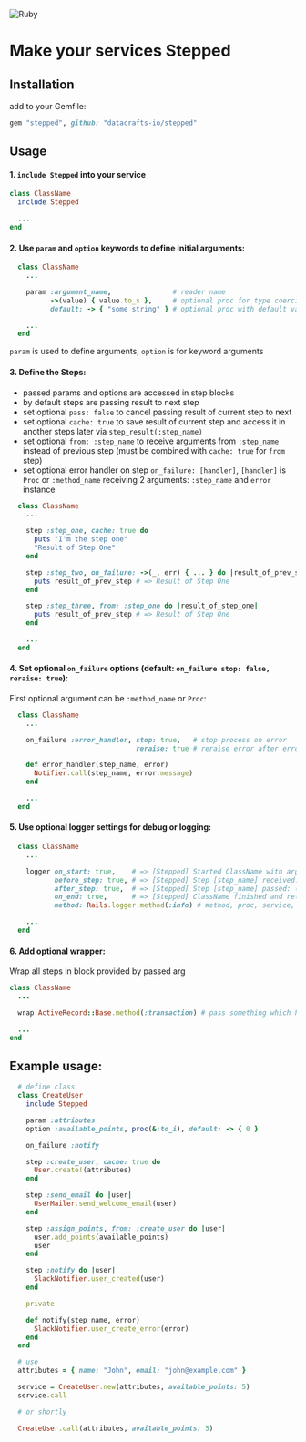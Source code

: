 ![Ruby](https://github.com/datacrafts-io/stepped/workflows/Ruby/badge.svg?branch=master)

# Make your services Stepped

## Installation

add to your Gemfile:
```ruby
gem "stepped", github: "datacrafts-io/stepped"
```

## Usage

#### 1. `include Stepped` into your service
```ruby
class ClassName
  include Stepped

  ...
end
```

#### 2. Use `param` and `option` keywords to define initial arguments:
```ruby
  class ClassName
    ...

    param :argument_name,               # reader name
          ->(value) { value.to_s },     # optional proc for type coercing
          default: -> { "some string" } # optional proc with default value

    ...
  end
```
`param` is used to define arguments, `option` is for keyword arguments

#### 3. Define the Steps:
- passed params and options are accessed in step blocks
- by default steps are passing result to next step
- set optional `pass: false` to cancel passing result of current step to next
- set optional `cache: true` to save result of current step and access it in another steps later via `step_result(:step_name)`
- set optional `from: :step_name` to receive arguments from `:step_name` instead of previous step (must be combined with `cache: true` for `from` step)
- set optional error handler on step `on_failure: [handler]`, `[handler]` is `Proc` or `:method_name` receiving 2 arguments: `:step_name` and `error` instance
```ruby
  class ClassName
    ...

    step :step_one, cache: true do
      puts "I'm the step one"
      "Result of Step One"
    end

    step :step_two, on_failure: ->(_, err) { ... } do |result_of_prev_step|
      puts result_of_prev_step # => Result of Step One
    end

    step :step_three, from: :step_one do |result_of_step_one|
      puts result_of_prev_step # => Result of Step One
    end

    ...
  end
```


#### 4. Set optional `on_failure` options (default: `on_failure stop: false, reraise: true`):

First optional argument can be `:method_name` or `Proc`:
```ruby
  class ClassName
    ...

    on_failure :error_handler, stop: true,   # stop process on error
                               reraise: true # reraise error after error handling

    def error_handler(step_name, error)
      Notifier.call(step_name, error.message)
    end

    ...
  end
```

#### 5. Use optional logger settings for debug or logging:
```ruby
  class ClassName
    ...

    logger on_start: true,    # => [Stepped] Started ClassName with arguments: (arguments below)
           before_step: true, # => [Stepped] Step [step_name] received: (arguments below)
           after_step: true,  # => [Stepped] Step [step_name] passed: (arguments below)
           on_end: true,      # => [Stepped] ClassName finished and returned: (arguments below)
           method: Rails.logger.method(:info) # method, proc, service, etc which has method :call with one arg

    ...
  end
```

#### 6. Add optional wrapper:
Wrap all steps in block provided by passed arg

```ruby
class ClassName
  ...

  wrap ActiveRecord::Base.method(:transaction) # pass something which has method :call and can receive block

  ...
end
```

## Example usage:

```ruby
  # define class
  class CreateUser
    include Stepped

    param :attributes
    option :available_points, proc(&:to_i), default: -> { 0 }

    on_failure :notify

    step :create_user, cache: true do
      User.create!(attributes)
    end

    step :send_email do |user|
      UserMailer.send_welcome_email(user)
    end

    step :assign_points, from: :create_user do |user|
      user.add_points(available_points)
      user
    end

    step :notify do |user|
      SlackNotifier.user_created(user)
    end

    private

    def notify(step_name, error)
      SlackNotifier.user_create_error(error)
    end
  end

  # use
  attributes = { name: "John", email: "john@example.com" }

  service = CreateUser.new(attributes, available_points: 5)
  service.call

  # or shortly

  CreateUser.call(attributes, available_points: 5)
```
